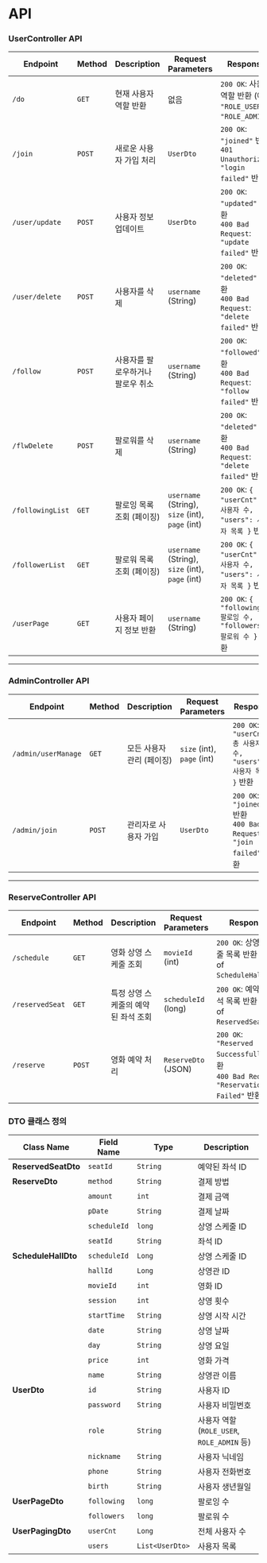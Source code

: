 # API 

### UserController API
| **Endpoint**           | **Method** | **Description**                            | **Request Parameters**                                  | **Response**                                                                                       |
|------------------------|------------|--------------------------------------------|-------------------------------------------------------|----------------------------------------------------------------------------------------------------|
| `/do`                  | `GET`      | 현재 사용자 역할 반환                      | 없음                                                  | `200 OK`: 사용자 역할 반환 (예: `"ROLE_USER"`, `"ROLE_ADMIN"`)                                     |
| `/join`                | `POST`     | 새로운 사용자 가입 처리                   | `UserDto`                                             | `200 OK`: `"joined"` 반환 <br> `401 Unauthorized`: `"login failed"` 반환                           |
| `/user/update`         | `POST`     | 사용자 정보 업데이트                      | `UserDto`                                         | `200 OK`: `"updated"` 반환 <br> `400 Bad Request`: `"update failed"` 반환                          |
| `/user/delete`         | `POST`     | 사용자를 삭제                              | `username` (String)                                   | `200 OK`: `"deleted"` 반환 <br> `400 Bad Request`: `"delete failed"` 반환                          |
| `/follow`              | `POST`     | 사용자를 팔로우하거나 팔로우 취소          | `username` (String)                                   | `200 OK`: `"followed"` 반환 <br> `400 Bad Request`: `"follow failed"` 반환                         |
| `/flwDelete`           | `POST`     | 팔로워를 삭제                              | `username` (String)                                   | `200 OK`: `"deleted"` 반환 <br> `400 Bad Request`: `"delete failed"` 반환                          |
| `/followingList`       | `GET`      | 팔로잉 목록 조회 (페이징)                  | `username` (String), `size` (int), `page` (int)       | `200 OK`: `{ "userCnt": 총 사용자 수, "users": 사용자 목록 }` 반환                                   |
| `/followerList`        | `GET`      | 팔로워 목록 조회 (페이징)                  | `username` (String), `size` (int), `page` (int)       | `200 OK`: `{ "userCnt": 총 사용자 수, "users": 사용자 목록 }` 반환                                   |
| `/userPage`            | `GET`      | 사용자 페이지 정보 반환                   | `username` (String)                                   | `200 OK`: `{ "following": 팔로잉 수, "followers": 팔로워 수 }` 반환                                 |

---

### AdminController API
| **Endpoint**           | **Method** | **Description**                            | **Request Parameters**                                  | **Response**                                                                                       |
|------------------------|------------|--------------------------------------------|-------------------------------------------------------|----------------------------------------------------------------------------------------------------|
| `/admin/userManage`    | `GET`      | 모든 사용자 관리 (페이징)                  | `size` (int), `page` (int)                             | `200 OK`: `{ "userCnt": 총 사용자 수, "users": 사용자 목록 }` 반환                                   |
| `/admin/join`          | `POST`     | 관리자로 사용자 가입                      | `UserDto`                                         | `200 OK`: `"joined"` 반환 <br> `400 Bad Request`: `"join failed"` 반환                              |

---

### ReserveController API
| **Endpoint**           | **Method** | **Description**                            | **Request Parameters**                                  | **Response**                                                                                       |
|------------------------|------------|--------------------------------------------|-------------------------------------------------------|----------------------------------------------------------------------------------------------------|
| `/schedule`            | `GET`      | 영화 상영 스케줄 조회                     | `movieId` (int)                                       | `200 OK`: 상영 스케줄 목록 반환 (List of `ScheduleHallDto`)                                        |
| `/reservedSeat`        | `GET`      | 특정 상영 스케줄의 예약된 좌석 조회       | `scheduleId` (long)                                   | `200 OK`: 예약된 좌석 목록 반환 (List of `ReservedSeatDto`)                                       |
| `/reserve`             | `POST`     | 영화 예약 처리                            | `ReserveDto` (JSON)                                   | `200 OK`: `"Reserved Successfully"` 반환 <br> `400 Bad Request`: `"Reservation Failed"` 반환       |


### DTO 클래스 정의

| **Class Name**         | **Field Name**     | **Type**           | **Description**                                     |
|------------------------|--------------------|--------------------|----------------------------------------------------|
| **ReservedSeatDto**    | `seatId`          | `String`           | 예약된 좌석 ID                                     |
| **ReserveDto**         | `method`          | `String`           | 결제 방법                                          |
|                        | `amount`          | `int`              | 결제 금액                                          |
|                        | `pDate`           | `String`           | 결제 날짜                                          |
|                        | `scheduleId`      | `long`             | 상영 스케줄 ID                                     |
|                        | `seatId`          | `String`           | 좌석 ID                                            |
| **ScheduleHallDto**    | `scheduleId`      | `Long`             | 상영 스케줄 ID                                     |
|                        | `hallId`          | `Long`             | 상영관 ID                                          |
|                        | `movieId`         | `int`              | 영화 ID                                            |
|                        | `session`         | `int`              | 상영 횟수                                          |
|                        | `startTime`       | `String`           | 상영 시작 시간                                     |
|                        | `date`            | `String`           | 상영 날짜                                          |
|                        | `day`             | `String`           | 상영 요일                                          |
|                        | `price`           | `int`              | 영화 가격                                          |
|                        | `name`            | `String`           | 상영관 이름                                        |
| **UserDto**            | `id`              | `String`           | 사용자 ID                                          |
|                        | `password`        | `String`           | 사용자 비밀번호                                    |
|                        | `role`            | `String`           | 사용자 역할 (`ROLE_USER`, `ROLE_ADMIN` 등)         |
|                        | `nickname`        | `String`           | 사용자 닉네임                                      |
|                        | `phone`           | `String`           | 사용자 전화번호                                    |
|                        | `birth`           | `String`           | 사용자 생년월일                                    |
| **UserPageDto**        | `following`       | `long`             | 팔로잉 수                                          |
|                        | `followers`       | `long`             | 팔로워 수                                          |
| **UserPagingDto**      | `userCnt`         | `Long`             | 전체 사용자 수                                     |
|                        | `users`           | `List<UserDto>`    | 사용자 목록                                        |
